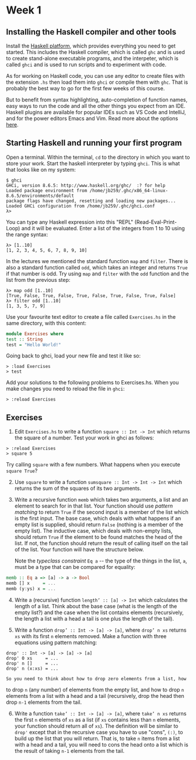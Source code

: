 # Week 1

## Installing the Haskell compiler and other tools

Install the [Haskell
platform](https://www.haskell.org/downloads/#platform), which provides
everything you need to get started. This includes the Haskell
compiler, which is called `ghc` and is used to create stand-alone
executable programs, and the interpeter, which is called `ghci` and is
used to run scripts and to experiment with code. 

As for working on Haskell code, you can use any editor to create files
with the extension `.hs` then load them into `ghci` or compile them
with `ghc`. That is probably the best way to go for the first few
weeks of this course.

But to benefit from syntax highlighting, auto-completion of function
names, easy ways to run the code and all the other things you expect
from an IDE. Haskell plugins are available for popular IDEs such as VS
Code and IntelliJ, and for the power editors Emacs and Vim. Read more
about the options [here](https://wiki.haskell.org/IDEs).

## Starting Haskell and running your first program

Open a terminal. Within the terminal, `cd` to the directory in which
you want to store your work. Start the haskell interpreter by typing
`ghci`. This is what that looks like on my system:

```
$ ghci
GHCi, version 8.6.5: http://www.haskell.org/ghc/  :? for help
Loaded package environment from /home/jb259/.ghc/x86_64-linux-8.6.5/environments/default
package flags have changed, resetting and loading new packages...
Loaded GHCi configuration from /home/jb259/.ghc/ghci.conf
λ> 
```
You can type any Haskell expression into this "REPL" (Read-Eval-Print-Loop) and it will be evaluated. 
Enter a list of the integers from 1 to 10 using the range syntax:

```
λ> [1..10]
[1, 2, 3, 4, 5, 6, 7, 8, 9, 10]
```

In the lectures we mentioned the standard function `map` and `filter`. There is also a standard
function called `odd`, which takes an integer and returns `True` if that number is odd. Try using
`map` and `filter` with the `odd` function and the list from the previous step:

```
λ> map odd [1..10]
[True, False, True, False, True, False, True, False, True, False]
λ> filter odd [1..10]
[1, 3, 5, 7, 9]
```

Use your favourite text editor to create a file called `Exercises.hs` in the
same directory, with this content:

```haskell
module Exercises where
test :: String
test = "Hello World!"
```
Going back to ghci, load your new file and test it like so:
```
> :load Exercises
> test
```

Add your solutions to the following problems to Exercises.hs. When you
make changes you need to reload the file in `ghci`:

```
> :reload Exercises
```

## Exercises

1. Edit `Exercises.hs` to write a function `square :: Int -> Int` which returns the square
of a number. Test your work in ghci as follows:

```
> :reload Exercises
> square 5
```

Try calling `square` with a few numbers. What happens when you execute `square True`?

2. Use `square` to write a function `sumsquare :: Int -> Int -> Int` which
returns the sum of the squares of its two arguments.

3. Write a recursive function `memb` which takes two arguments, a list
and an element to search for in that list. Your function should use
*pattern matching* to return `True` if the second input is a member of
the list which is the first input. The base case, which deals with
what happens if an empty list is supplied, should return `False`
(nothing is a member of the empty list).  The inductive case, which
deals with non-empty lists, should return `True` if the element to be
found matches the head of the list. If not, the function should return
the result of calling itself on the tail of the list. Your function
will have the structure below. 

    Note the *typeclass constraint* `Eq a` -- the type of the things in
the list, `a`, must be a type that can be compared for equality:

```haskell
memb :: Eq a => [a] -> a -> Bool
memb [] x     = ...
memb (y:ys) x = ...
```

4. Write a (recursive) function `length’ :: [a] -> Int` which
calculates the length of a list. Think about the base case (what is
the length of the empty list?) and the case when the list contains
elements (recursively, the length a list with a head a tail is one
plus the length of the tail).

5. Write a function `drop’ :: Int -> [a] -> [a]`, where `drop’ n xs`
   returns `xs` with its first `n` elements removed. Make a function
   with three equations using pattern matching:
   
```
drop' :: Int -> [a] -> [a] -> [a]
drop' 0 xs     = ...
drop' n []     = ...
drop' n (x:xs) = ...
```

    So you need to think about how to drop zero elements from a list, how
to drop `n` (any number) of elements from the empty list, and how to drop `n`
elements from a list with a head and a tail (recursively, drop the head then
drop `n-1` elements from the tail.

6. Write a function `take’ :: Int -> [a] -> [a]`, where `take’ n xs`
returns the first `n` elements of `xs` as a list (if `xs` contains
less than `n` elements, your function should return all of `xs`). The
definition will be similar to `drop'` except that in the recursive
case you have to use "cons", `(:)`, to build up the list that you will return. That
is, to take `n` items from a list with a head and a tail, you will need to cons the head
onto a list which is the result of taking `n-1` elements from the tail.
